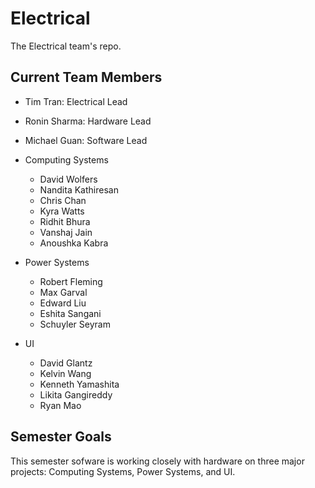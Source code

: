 # Electrical
The Electrical team's repo.

## Current Team Members
* Tim Tran: Electrical Lead
* Ronin Sharma: Hardware Lead
* Michael Guan: Software Lead

* Computing Systems
    * David Wolfers
    * Nandita Kathiresan
    * Chris Chan
    * Kyra Watts
    * Ridhit Bhura
    * Vanshaj Jain
    * Anoushka Kabra

* Power Systems
    * Robert Fleming
    * Max Garval
    * Edward Liu
    * Eshita Sangani
    * Schuyler Seyram

* UI
    * David Glantz
    * Kelvin Wang
    * Kenneth Yamashita
    * Likita Gangireddy
    * Ryan Mao
## Semester Goals

This semester sofware is working closely with hardware on three major projects: Computing Systems, Power Systems, and UI.




